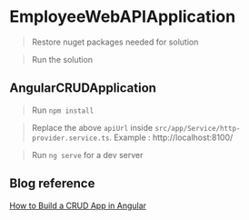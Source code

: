 # EmployeeWebAPIApplication

  > Restore nuget packages needed for solution
  
  > Run the solution



## AngularCRUDApplication

  > Run `npm install`
  
  > Replace the above `apiUrl` inside `src/app/Service/http-provider.service.ts`. Example : http://localhost:8100/
  
  > Run `ng serve` for a dev server




## Blog reference
[How to Build a CRUD App in Angular](https://www.syncfusion.com/blogs/post/how-to-build-a-crud-app-in-angular.aspx)

